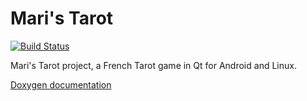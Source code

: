 Mari's Tarot
=====

[![Build Status](https://travis-ci.org/richoux/Tarot.svg?branch=master)](https://travis-ci.org/richoux/Tarot)

Mari's Tarot project, a French Tarot game in Qt for Android and Linux.

[Doxygen documentation](http://richoux.github.io/Tarot/)

